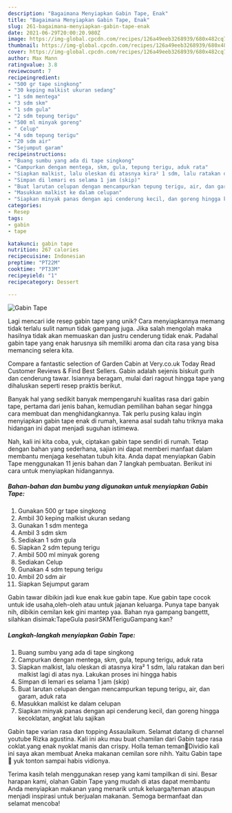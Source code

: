 ```yaml
---
description: "Bagaimana Menyiapkan Gabin Tape, Enak"
title: "Bagaimana Menyiapkan Gabin Tape, Enak"
slug: 261-bagaimana-menyiapkan-gabin-tape-enak
date: 2021-06-29T20:00:20.980Z
image: https://img-global.cpcdn.com/recipes/126a49eeb3268939/680x482cq70/gabin-tape-foto-resep-utama.jpg
thumbnail: https://img-global.cpcdn.com/recipes/126a49eeb3268939/680x482cq70/gabin-tape-foto-resep-utama.jpg
cover: https://img-global.cpcdn.com/recipes/126a49eeb3268939/680x482cq70/gabin-tape-foto-resep-utama.jpg
author: Max Mann
ratingvalue: 3.8
reviewcount: 7
recipeingredient:
- "500 gr tape singkong"
- "30 keping malkist ukuran sedang"
- "1 sdm mentega"
- "3 sdm skm"
- "1 sdm gula"
- "2 sdm tepung terigu"
- "500 ml minyak goreng"
- " Celup"
- "4 sdm tepung terigu"
- "20 sdm air"
- "Sejumput garam"
recipeinstructions:
- "Buang sumbu yang ada di tape singkong"
- "Campurkan dengan mentega, skm, gula, tepung terigu, aduk rata"
- "Siapkan malkist, lalu oleskan di atasnya kira² 1 sdm, lalu ratakan dan beri malkist lagi di atas nya. Lakukan proses ini hingga habis"
- "Simpan di lemari es selama 1 jam (skip)"
- "Buat larutan celupan dengan mencampurkan tepung terigu, air, dan garam, aduk rata"
- "Masukkan malkist ke dalam celupan"
- "Siapkan minyak panas dengan api cenderung kecil, dan goreng hingga kecoklatan, angkat lalu sajikan"
categories:
- Resep
tags:
- gabin
- tape

katakunci: gabin tape 
nutrition: 267 calories
recipecuisine: Indonesian
preptime: "PT22M"
cooktime: "PT33M"
recipeyield: "1"
recipecategory: Dessert

---
```



![Gabin Tape](https://img-global.cpcdn.com/recipes/126a49eeb3268939/680x482cq70/gabin-tape-foto-resep-utama.jpg)

Lagi mencari ide resep gabin tape yang unik? Cara menyiapkannya memang tidak terlalu sulit namun tidak gampang juga. Jika salah mengolah maka hasilnya tidak akan memuaskan dan justru cenderung tidak enak. Padahal gabin tape yang enak harusnya sih memiliki aroma dan cita rasa yang bisa memancing selera kita.

Compare a fantastic selection of Garden Cabin at Very.co.uk Today Read Customer Reviews &amp; Find Best Sellers. Gabin adalah sejenis biskuit gurih dan cenderung tawar. Isiannya beragam, mulai dari ragout hingga tape yang dihaluskan seperti resep praktis berikut.

Banyak hal yang sedikit banyak mempengaruhi kualitas rasa dari gabin tape, pertama dari jenis bahan, kemudian pemilihan bahan segar hingga cara membuat dan menghidangkannya. Tak perlu pusing kalau ingin menyiapkan gabin tape enak di rumah, karena asal sudah tahu triknya maka hidangan ini dapat menjadi suguhan istimewa.


Nah, kali ini kita coba, yuk, ciptakan gabin tape sendiri di rumah. Tetap dengan bahan yang sederhana, sajian ini dapat memberi manfaat dalam membantu menjaga kesehatan tubuh kita. Anda dapat menyiapkan Gabin Tape menggunakan 11 jenis bahan dan 7 langkah pembuatan. Berikut ini cara untuk menyiapkan hidangannya.

<!--inarticleads1-->

##### Bahan-bahan dan bumbu yang digunakan untuk menyiapkan Gabin Tape:

1. Gunakan 500 gr tape singkong
1. Ambil 30 keping malkist ukuran sedang
1. Gunakan 1 sdm mentega
1. Ambil 3 sdm skm
1. Sediakan 1 sdm gula
1. Siapkan 2 sdm tepung terigu
1. Ambil 500 ml minyak goreng
1. Sediakan  Celup
1. Gunakan 4 sdm tepung terigu
1. Ambil 20 sdm air
1. Siapkan Sejumput garam


Gabin tawar dibikin jadi kue enak kue gabin tape. Kue gabin tape cocok untuk ide usaha,oleh-oleh atau untuk jajanan keluarga. Punya tape banyak nih, dibikin cemilan kek gini mantep yaa. Bahan nya gampang bangettt, silahkan disimak:TapeGula pasirSKMTeriguGampang kan? 

<!--inarticleads2-->

##### Langkah-langkah menyiapkan Gabin Tape:

1. Buang sumbu yang ada di tape singkong
1. Campurkan dengan mentega, skm, gula, tepung terigu, aduk rata
1. Siapkan malkist, lalu oleskan di atasnya kira² 1 sdm, lalu ratakan dan beri malkist lagi di atas nya. Lakukan proses ini hingga habis
1. Simpan di lemari es selama 1 jam (skip)
1. Buat larutan celupan dengan mencampurkan tepung terigu, air, dan garam, aduk rata
1. Masukkan malkist ke dalam celupan
1. Siapkan minyak panas dengan api cenderung kecil, dan goreng hingga kecoklatan, angkat lalu sajikan


Gabin tape varian rasa dan topping Assaulaikum. Selamat datang di channel youtube Rizka agustina. Kali ini aku mau buat chamilan dari Gabin tape rasa coklat.yang enak nyoklat manis dan crispy. Holla teman teman🤗Dividio kali ini saya akan membuat Aneka makanan cemilan sore nihh. Yaitu Gabin tape 🤤 yuk tonton sampai habis vidionya. 

Terima kasih telah menggunakan resep yang kami tampilkan di sini. Besar harapan kami, olahan Gabin Tape yang mudah di atas dapat membantu Anda menyiapkan makanan yang menarik untuk keluarga/teman ataupun menjadi inspirasi untuk berjualan makanan. Semoga bermanfaat dan selamat mencoba!
